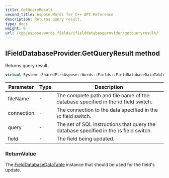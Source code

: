 ```yaml
---
title: GetQueryResult
second_title: Aspose.Words for C++ API Reference
description: Returns query result. 
type: docs
weight: 0
url: /cpp/aspose.words.fields/ifielddatabaseprovider/getqueryresult/
---
```

## IFieldDatabaseProvider.GetQueryResult method


Returns query result.

```cpp
virtual System::SharedPtr<Aspose::Words::Fields::FieldDatabaseDataTable> Aspose::Words::Fields::IFieldDatabaseProvider::GetQueryResult(System::String fileName, System::String connection, System::String query, System::SharedPtr<Aspose::Words::Fields::FieldDatabase> field)=0
```


| Parameter | Type | Description |
| --- | --- | --- |
| fileName | `-` | The complete path and file name of the database specified in the \d field switch. |
| connection | `-` | The connection to the data specified in the \c field switch. |
| query | `-` | The set of SQL instructions that query the database specified in the \s field switch. |
| field | `-` | The field being updated. |

### ReturnValue


The [FieldDatabaseDataTable](../../fielddatabasedatatable/) instance that should be used for the field's update.


